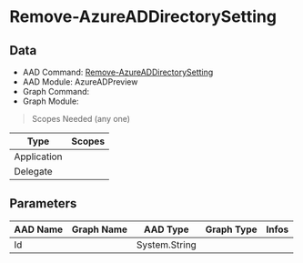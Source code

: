 # Remove-AzureADDirectorySetting

## Data

+ AAD Command: [Remove-AzureADDirectorySetting](https://docs.microsoft.com/en-us/powershell/module/AzureAD/Remove-AzureADDirectorySetting?view=azureadps-2.0-preview)
+ AAD Module: AzureADPreview
+ Graph Command: 
+ Graph Module: 

> Scopes Needed (any one)

|Type|Scopes|
|---|---|
|Application||
|Delegate||

## Parameters

|AAD Name|Graph Name|AAD Type|Graph Type|Infos|
|---|---|---|---|---|
|Id||System.String|||

